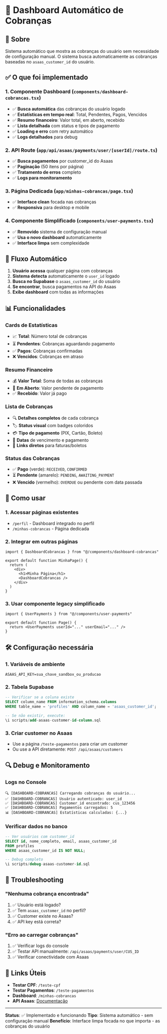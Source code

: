 # 🚀 Dashboard Automático de Cobranças

## 📝 Sobre

Sistema automático que mostra as cobranças do usuário sem necessidade de configuração manual. O sistema busca automaticamente as cobranças baseadas no `asaas_customer_id` do usuário.

## ✅ O que foi implementado

### 1. **Componente Dashboard** (`components/dashboard-cobrancas.tsx`)
- ✅ **Busca automática** das cobranças do usuário logado
- ✅ **Estatísticas em tempo real**: Total, Pendentes, Pagos, Vencidos
- ✅ **Resumo financeiro**: Valor total, em aberto, recebido
- ✅ **Lista detalhada** com status e tipos de pagamento
- ✅ **Loading e erro** com retry automático
- ✅ **Logs detalhados** para debug

### 2. **API Route** (`app/api/asaas/payments/user/[userId]/route.ts`)
- ✅ **Busca pagamentos** por customer_id do Asaas
- ✅ **Paginação** (50 itens por página)
- ✅ **Tratamento de erros** completo
- ✅ **Logs para monitoramento**

### 3. **Página Dedicada** (`app/minhas-cobrancas/page.tsx`)
- ✅ **Interface clean** focada nas cobranças
- ✅ **Responsiva** para desktop e mobile

### 4. **Componente Simplificado** (`components/user-payments.tsx`)
- ✅ **Removido** sistema de configuração manual
- ✅ **Usa o novo dashboard** automaticamente
- ✅ **Interface limpa** sem complexidade

## 🎯 Fluxo Automático

1. **Usuário acessa** qualquer página com cobranças
2. **Sistema detecta** automaticamente o `user_id` logado
3. **Busca no Supabase** o `asaas_customer_id` do usuário
4. **Se encontrar**, busca pagamentos na API do Asaas
5. **Exibe dashboard** com todas as informações

## 📊 Funcionalidades

### **Cards de Estatísticas**
- 📈 **Total**: Número total de cobranças
- ⏳ **Pendentes**: Cobranças aguardando pagamento
- ✅ **Pagos**: Cobranças confirmadas
- ❌ **Vencidos**: Cobranças em atraso

### **Resumo Financeiro**
- 💰 **Valor Total**: Soma de todas as cobranças
- 🔄 **Em Aberto**: Valor pendente de pagamento
- ✅ **Recebido**: Valor já pago

### **Lista de Cobranças**
- 🔍 **Detalhes completos** de cada cobrança
- 🏷️ **Status visual** com badges coloridos
- 💳 **Tipo de pagamento** (PIX, Cartão, Boleto)
- 📅 **Datas** de vencimento e pagamento
- 🔗 **Links diretos** para faturas/boletos

### **Status das Cobranças**
- ✅ **Pago** (verde): `RECEIVED`, `CONFIRMED`
- ⏳ **Pendente** (amarelo): `PENDING`, `AWAITING_PAYMENT`
- ❌ **Vencido** (vermelho): `OVERDUE` ou pendente com data passada

## 🔧 Como usar

### **1. Acessar páginas existentes**
- `/perfil` - Dashboard integrado no perfil
- `/minhas-cobrancas` - Página dedicada

### **2. Integrar em outras páginas**
```tsx
import { DashboardCobrancas } from "@/components/dashboard-cobrancas"

export default function MinhaPage() {
  return (
    <div>
      <h1>Minha Página</h1>
      <DashboardCobrancas />
    </div>
  )
}
```

### **3. Usar componente legacy simplificado**
```tsx
import { UserPayments } from "@/components/user-payments"

export default function Page() {
  return <UserPayments userId="..." userEmail="..." />
}
```

## 🛠️ Configuração necessária

### **1. Variáveis de ambiente**
```env
ASAAS_API_KEY=sua_chave_sandbox_ou_producao
```

### **2. Tabela Supabase**
```sql
-- Verificar se a coluna existe
SELECT column_name FROM information_schema.columns 
WHERE table_name = 'profiles' AND column_name = 'asaas_customer_id';

-- Se não existir, execute:
\i scripts/add-asaas-customer-id-column.sql
```

### **3. Criar customer no Asaas**
- Use a página `/teste-pagamentos` para criar um customer
- Ou use a API diretamente: `POST /api/asaas/customers`

## 🔍 Debug e Monitoramento

### **Logs no Console**
```
🔍 [DASHBOARD-COBRANCAS] Carregando cobranças do usuário...
✅ [DASHBOARD-COBRANCAS] Usuário autenticado: user_id
✅ [DASHBOARD-COBRANCAS] Customer_id encontrado: cus_123456
✅ [DASHBOARD-COBRANCAS] Pagamentos carregados: 5
📊 [DASHBOARD-COBRANCAS] Estatísticas calculadas: {...}
```

### **Verificar dados no banco**
```sql
-- Ver usuários com customer_id
SELECT id, nome_completo, email, asaas_customer_id 
FROM profiles 
WHERE asaas_customer_id IS NOT NULL;

-- Debug completo
\i scripts/debug-asaas-customer-id.sql
```

## 🚨 Troubleshooting

### **"Nenhuma cobrança encontrada"**
1. ✅ Usuário está logado?
2. ✅ Tem `asaas_customer_id` no perfil?
3. ✅ Customer existe no Asaas?
4. ✅ API key está correta?

### **"Erro ao carregar cobranças"**
1. ✅ Verificar logs do console
2. ✅ Testar API manualmente: `/api/asaas/payments/user/CUS_ID`
3. ✅ Verificar conectividade com Asaas

## 🔗 Links Úteis

- **Testar CPF**: `/teste-cpf`
- **Testar Pagamentos**: `/teste-pagamentos`
- **Dashboard**: `/minhas-cobrancas`
- **API Asaas**: [Documentação](https://docs.asaas.com)

---

**Status**: ✅ Implementado e funcionando
**Tipo**: Sistema automático - sem configuração manual
**Benefício**: Interface limpa focada no que importa - as cobranças do usuário 